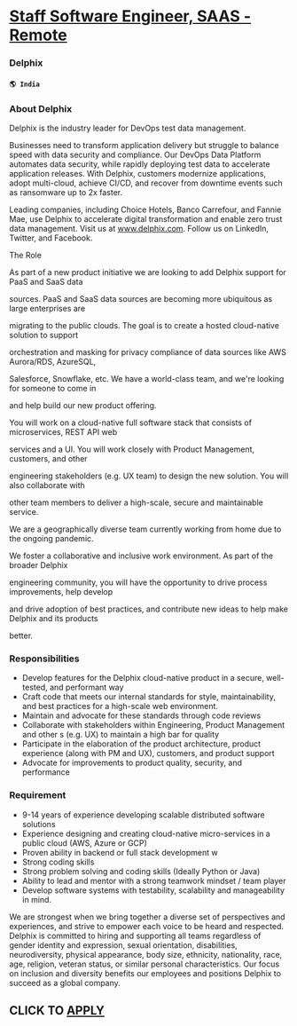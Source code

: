 # [Staff Software Engineer, SAAS - Remote](https://www.remotewlb.com/apply/staff-software-engineer-saas-remote-35420)  
### Delphix  
#### `🌎 India`  

### About Delphix

Delphix is the industry leader for DevOps test data management.

Businesses need to transform application delivery but struggle to balance speed with data security and compliance. Our DevOps Data Platform automates data security, while rapidly deploying test data to accelerate application releases. With Delphix, customers modernize applications, adopt multi-cloud, achieve CI/CD, and recover from downtime events such as ransomware up to 2x faster.

Leading companies, including Choice Hotels, Banco Carrefour, and Fannie Mae, use Delphix to accelerate digital transformation and enable zero trust data management. Visit us at www.delphix.com. Follow us on LinkedIn, Twitter, and Facebook.

The Role

As part of a new product initiative we are looking to add Delphix support for PaaS and SaaS data

sources. PaaS and SaaS data sources are becoming more ubiquitous as large enterprises are

migrating to the public clouds. The goal is to create a hosted cloud-native solution to support

orchestration and masking for privacy compliance of data sources like AWS Aurora/RDS, AzureSQL,

Salesforce, Snowflake, etc. We have a world-class team, and we're looking for someone to come in

and help build our new product offering.

You will work on a cloud-native full software stack that consists of microservices, REST API web

services and a UI. You will work closely with Product Management, customers, and other

engineering stakeholders (e.g. UX team) to design the new solution. You will also collaborate with

other team members to deliver a high-scale, secure and maintainable service.

We are a geographically diverse team currently working from home due to the ongoing pandemic.

We foster a collaborative and inclusive work environment. As part of the broader Delphix

engineering community, you will have the opportunity to drive process improvements, help develop

and drive adoption of best practices, and contribute new ideas to help make Delphix and its products

better.

### Responsibilities

  * Develop features for the Delphix cloud-native product in a secure, well-tested, and performant way
  * Craft code that meets our internal standards for style, maintainability, and best practices for a high-scale web environment.
  * Maintain and advocate for these standards through code reviews
  * Collaborate with stakeholders within Engineering, Product Management and other s (e.g. UX) to maintain a high bar for quality
  * Participate in the elaboration of the product architecture, product experience (along with PM and UX), customers, and product support
  * Advocate for improvements to product quality, security, and performance

### Requirement

  * 9-14 years of experience developing scalable distributed software solutions
  * Experience designing and creating cloud-native micro-services in a public cloud (AWS, Azure or GCP)
  * Proven ability in backend or full stack development w
  * Strong coding skills
  * Strong problem solving and coding skills (Ideally Python or Java)
  * Ability to lead and mentor with a strong teamwork mindset / team player
  * Develop software systems with testability, scalability and manageability in mind.

We are strongest when we bring together a diverse set of perspectives and experiences, and strive to empower each voice to be heard and respected. Delphix is committed to hiring and supporting all teams regardless of gender identity and expression, sexual orientation, disabilities, neurodiversity, physical appearance, body size, ethnicity, nationality, race, age, religion, veteran status, or similar personal characteristics. Our focus on inclusion and diversity benefits our employees and positions Delphix to succeed as a global company.

  
## CLICK TO [APPLY](https://www.remotewlb.com/apply/staff-software-engineer-saas-remote-35420)

